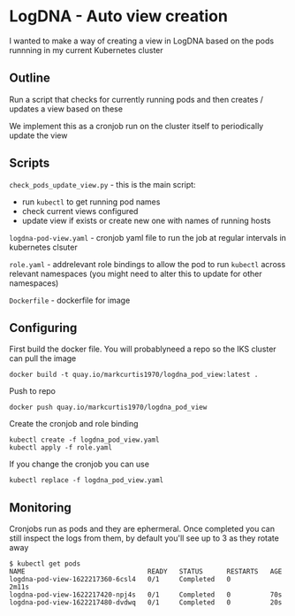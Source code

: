 # LogDNA - Auto view creation

I wanted to make a way of creating a view in LogDNA based on the pods runnning in my current Kubernetes cluster

## Outline

Run a script that checks for currently running pods and then creates / updates a view based on these

We implement this as a cronjob run on the cluster itself to periodically update the view

## Scripts

`check_pods_update_view.py` - this is the main script:

   - run `kubectl` to get running pod names
   - check current views configured
   - update view if exists or create new one with names of running hosts

`logdna-pod-view.yaml` - cronjob yaml file to run the job at regular intervals in kubernetes clsuter

`role.yaml` - addrelevant role bindings to allow the pod to run `kubectl` across relevant namespaces (you might need to alter this to update for other namespaces)

`Dockerfile` - dockerfile for image

## Configuring

First build the docker file. You will probablyneed a repo so the IKS cluster can pull the image

```
docker build -t quay.io/markcurtis1970/logdna_pod_view:latest .
```

Push to repo

```
docker push quay.io/markcurtis1970/logdna_pod_view
```

Create the cronjob and role binding

```
kubectl create -f logdna_pod_view.yaml
kubectl apply -f role.yaml
```

If you change the cronjob you can use

```
kubectl replace -f logdna_pod_view.yaml
```

## Monitoring

Cronjobs run as pods and they are ephermeral. Once completed you can still inspect the logs from them, by default you'll see up to 3 as they rotate away

```
$ kubectl get pods
NAME                               READY   STATUS      RESTARTS   AGE
logdna-pod-view-1622217360-6csl4   0/1     Completed   0          2m11s
logdna-pod-view-1622217420-npj4s   0/1     Completed   0          70s
logdna-pod-view-1622217480-dvdwq   0/1     Completed   0          20s
```
